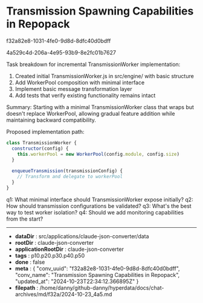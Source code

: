 # Transmission Spawning Capabilities in Repopack

f32a82e8-1031-4fe0-9d8d-8dfc40d0bdff

4a529c4d-206a-4e95-93b9-8e2fc01b7627

 Task breakdown for incremental TransmissionWorker implementation:

1. Created initial TransmissionWorker.js in src/engine/ with basic structure
2. Add WorkerPool composition with minimal interface
3. Implement basic message transformation layer
4. Add tests that verify existing functionality remains intact

Summary: Starting with a minimal TransmissionWorker class that wraps but doesn't replace WorkerPool, allowing gradual feature addition while maintaining backward compatibility.

Proposed implementation path:
```javascript 
class TransmissionWorker {
  constructor(config) {
    this.workerPool = new WorkerPool(config.module, config.size)
  }
  
  enqueueTransmission(transmissionConfig) {
    // Transform and delegate to workerPool
  }
}
```

q1: What minimal interface should TransmissionWorker expose initially?
q2: How should transmission configurations be validated?
q3: What's the best way to test worker isolation?
q4: Should we add monitoring capabilities from the start?

---

* **dataDir** : src/applications/claude-json-converter/data
* **rootDir** : claude-json-converter
* **applicationRootDir** : claude-json-converter
* **tags** : p10.p20.p30.p40.p50
* **done** : false
* **meta** : {
  "conv_uuid": "f32a82e8-1031-4fe0-9d8d-8dfc40d0bdff",
  "conv_name": "Transmission Spawning Capabilities in Repopack",
  "updated_at": "2024-10-23T22:34:12.366895Z"
}
* **filepath** : /home/danny/github-danny/hyperdata/docs/chat-archives/md/f32a/2024-10-23_4a5.md